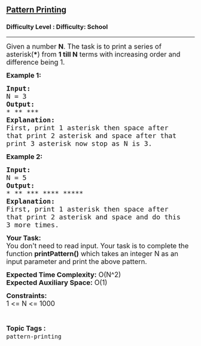 <h2><a href="https://www.geeksforgeeks.org/problems/pattern-printing1347/1">Pattern Printing</a></h2><h3>Difficulty Level : Difficulty: School</h3><hr><div class="problems_problem_content__Xm_eO"><p><span style="font-size: 18px;">Given a number <strong>N</strong>. The task is to print a series of asterisk(<strong>*</strong>) from <strong>1 till N</strong> terms with increasing order and difference being 1.</span></p>
<p><strong><span style="font-size: 18px;">Example 1:</span></strong></p>
<pre><span style="font-size: 18px;"><strong>Input:</strong>
N = 3</span>
<span style="font-size: 18px;"><strong>Output:</strong>
* ** ***</span>
<span style="font-size: 18px;"><strong>Explanation:</strong>
First, print 1 asterisk then space after
that print 2 asterisk and space after that 
print 3 asterisk now stop as N is 3.</span>
</pre>
<p><strong><span style="font-size: 18px;">Example 2:</span></strong></p>
<pre><span style="font-size: 18px;"><strong>Input:</strong>
N = 5</span>
<span style="font-size: 18px;"><strong>Output:</strong>
* ** *** **** ***** </span>
<span style="font-size: 18px;"><strong>Explanation:</strong>
First, print 1 asterisk then space after
that print 2 asterisk and space and do this
3 more times.</span></pre>
<p><span style="font-size: 18px;"><strong>Your Task:&nbsp;&nbsp;</strong><br>You don't need to read input. Your task is to complete the function&nbsp;<strong>printPattern()</strong>&nbsp;which takes an integer N as an input parameter and print the above pattern.</span></p>
<p><span style="font-size: 18px;"><strong>Expected Time Complexity:</strong>&nbsp;O(N^2)<br><strong>Expected Auxiliary Space:</strong>&nbsp;O(1)</span></p>
<p><span style="font-size: 18px;"><strong>Constraints:</strong><br>1 &lt;= N &lt;= 1000</span></p></div><br><p><span style=font-size:18px><strong>Topic Tags : </strong><br><code>pattern-printing</code>&nbsp;